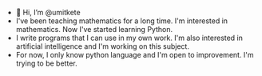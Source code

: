 - 👋 Hi, I’m @umitkete
- I've been teaching mathematics for a long time. I'm interested in mathematics. Now I've started learning Python.
- I write programs that I can use in my own work. I'm also interested in artificial intelligence and I'm working on this subject.
- For now, I only know python language and I'm open to improvement. I'm trying to be better.

<!---
umitkete/umitkete is a ✨ special ✨ repository because its `README.md` (this file) appears on your GitHub profile.
You can click the Preview link to take a look at your changes.
--->
